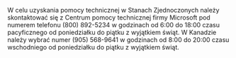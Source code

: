 W celu uzyskania pomocy technicznej w Stanach Zjednoczonych należy skontaktować się z Centrum pomocy technicznej firmy Microsoft pod numerem telefonu (800) 892-5234 w godzinach od 6:00 do 18:00 czasu pacyficznego od poniedziałku do piątku z wyjątkiem świąt. W Kanadzie należy wybrać numer (905) 568-9641 w godzinach od 8:00 do 20:00 czasu wschodniego od poniedziałku do piątku z wyjątkiem świąt.

<!--HONumber=Jun16_HO4-->


